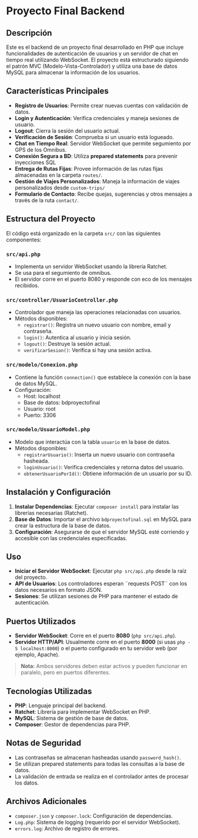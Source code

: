 # Proyecto Final Backend

## Descripción
Este es el backend de un proyecto final desarrollado en PHP que incluye funcionalidades de autenticación de usuarios y un servidor de chat en tiempo real utilizando WebSocket. El proyecto está estructurado siguiendo el patrón MVC (Modelo-Vista-Controlador) y utiliza una base de datos MySQL para almacenar la información de los usuarios.

## Características Principales
- **Registro de Usuarios**: Permite crear nuevas cuentas con validación de datos.
- **Login y Autenticación**: Verifica credenciales y maneja sesiones de usuario.
- **Logout**: Cierra la sesión del usuario actual.
- **Verificación de Sesión**: Comprueba si un usuario está logueado.
- **Chat en Tiempo Real**: Servidor WebSocket que permite segumiento por  GPS de los Omnibus.
- **Conexión Segura a BD**: Utiliza __prepared statements__ para prevenir inyecciones SQL
- **Entrega de Rutas Fijas**: Provee información de las rutas fijas almacenadas en la carpeta `routes/`.
- **Gestión de Viajes Personalizados**: Maneja la información de viajes personalizados desde `custom-trips/`
- **Formulario de Contacto**: Recibe quejas, sugerencias y otros mensajes a través de la ruta `contact/`.


## Estructura del Proyecto
El código está organizado en la carpeta `src/` con las siguientes componentes:

### `src/api.php`
- Implementa un servidor WebSocket usando la librería Ratchet.
- Se usa para el segumiento de omnibus.
- El servidor corre en el puerto 8080 y responde con eco de los mensajes recibidos.

### `src/controller/UsuarioController.php`
- Controlador que maneja las operaciones relacionadas con usuarios.
- Métodos disponibles:
  - `registrar()`: Registra un nuevo usuario con nombre, email y contraseña.
  - `login()`: Autentica al usuario y inicia sesión.
  - `logout()`: Destruye la sesión actual.
  - `verificarSesion()`: Verifica si hay una sesión activa.

### `src/modelo/Conexion.php`
- Contiene la función `connection()` que establece la conexión con la base de datos MySQL.
- Configuración:
  - Host: localhost
  - Base de datos: bdproyectofinal
  - Usuario: root
  - Puerto: 3306

### `src/modelo/UsuarioModel.php`
- Modelo que interactúa con la tabla `usuario` en la base de datos.
- Métodos disponibles:
  - `registrarUsuario()`: Inserta un nuevo usuario con contraseña hasheada.
  - `loginUsuario()`: Verifica credenciales y retorna datos del usuario.
  - `obtenerUsuarioPorId()`: Obtiene información de un usuario por su ID.

## Instalación y Configuración
1. **Instalar Dependencias**: Ejecutar `composer install` para instalar las librerías necesarias (Ratchet).
2. **Base de Datos**: Importar el archivo `bdproyectofinal.sql` en MySQL para crear la estructura de la base de datos.
3. **Configuración**: Asegurarse de que el servidor MySQL esté corriendo y accesible con las credenciales especificadas.

## Uso
- **Iniciar el Servidor WebSocket**: Ejecutar `php src/api.php` desde la raíz del proyecto.
- **API de Usuarios**: Los controladores esperan ¨requests POST¨ con los datos necesarios en formato JSON.
- **Sesiones**: Se utilizan sesiones de PHP para mantener el estado de autenticación.

## Puertos Utilizados

- **Servidor WebSocket**: Corre en el puerto **8080** (`php src/api.php`).
- **Servidor HTTP/API**: Usualmente corre en el puerto **8000** (si usas `php -S localhost:8000`) o el puerto configurado en tu servidor web (por ejemplo, Apache).

> **Nota:** Ambos servidores deben estar activos y pueden funcionar en paralelo, pero en puertos diferentes.

## Tecnologías Utilizadas
- **PHP**: Lenguaje principal del backend.
- **Ratchet**: Librería para implementar WebSocket en PHP.
- **MySQL**: Sistema de gestión de base de datos.
- **Composer**: Gestor de dependencias para PHP.

## Notas de Seguridad
- Las contraseñas se almacenan hasheadas usando `password_hash()`.
- Se utilizan prepared statements para todas las consultas a la base de datos.
- La validación de entrada se realiza en el controlador antes de procesar los datos.

## Archivos Adicionales
- `composer.json` y `composer.lock`: Configuración de dependencias.
- `Log.php`: Sistema de logging (requerido por el servidor WebSocket).
- `errors.log`: Archivo de registro de errores.
